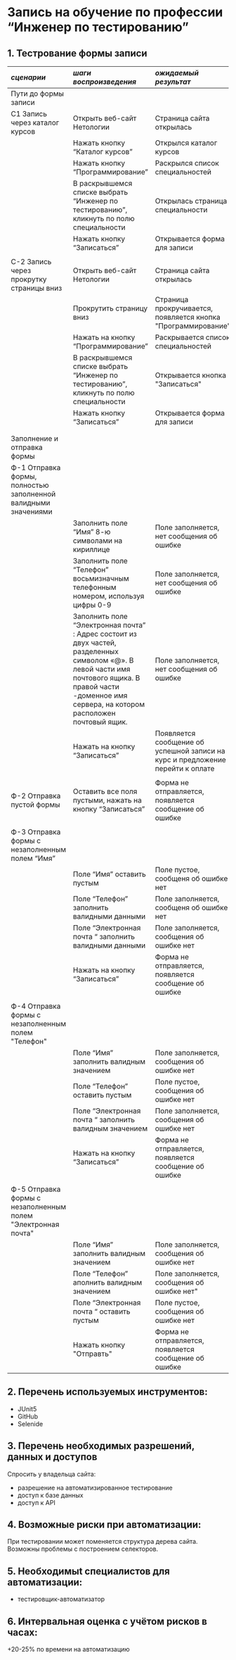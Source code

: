 # Запись на обучение  по профессии “Инженер по тестированию”


## 1. Тестрование формы записи


|_сценарии_|_шаги воспроизведения_|_ожидаемый результат_|
| :---| :--- | :------------- |
|Пути до формы записи|
| C1 Запись через каталог курсов| Открыть веб-сайт Нетологии | Cтраница сайта открылась |
|    | Нажать кнопку “Каталог курсов”| Открылся каталог курсов|
|    | Нажать кнопку “Программирование”| Раскрылся список специальностей|
|    | В раскрывшемся списке выбрать “Инженер по тестированию”, кликнуть по полю специальности| Открылась страница специальности|
|    | Нажать кнопку “Записаться”| Открывается форма для записи|
|     |
| С-2 Запись через прокрутку страницы вниз| Открыть веб-сайт Нетологии| Страница сайта открылась |
|   | Прокрутить страницу вниз | Страница прокручивается, появляется кнопка "Программирование" |
|   | Нажать на кнопку “Программирование”| Раскрывается список специальностей |
|    | В раскрывшемся списке выбрать “Инженер по тестированию”, кликнуть по полю специальности| Открывается кнопка "Записаться" |
|    | Нажать кнопку “Записаться” | Открывается форма для записи |
|    |
|     |
| Заполнение и отправка формы |
| Ф-1 Отправка формы, полностью заполненной валидными значениями |
|    | Заполнить поле “Имя” 8-ю символами на кириллице | Поле заполняется, нет сообщения об ошибке |
|    | Заполнить поле  “Телефон”  восьмизначным телефонным номером, используя цифры 0-9 | Поле заполняется, нет сообщения об ошибке |
|   |  Заполнить поле “Электронная почта” : Адрес состоит из двух частей, разделенных символом «@». В левой части имя почтового ящика. В правой части -доменное имя сервера, на котором расположен почтовый ящик. | Поле заполняется, нет сообщения об ошибке |
|    | Нажать на кнопку “Записаться” | Появляется сообщение об успешной записи на курс и предложение перейти к оплате|
|     |
| Ф-2 Отправка пустой формы | Оставить все поля пустыми, нажать на кнопку “Записаться” | Форма не отправляется, появляется сообщение об ошибке|
|   |
| Ф-3 Отправка формы с незаполненным полем “Имя” |
|    | Поле “Имя” оставить пустым | Поле пустое, сообщеня об ошибке нет |
|   | Поле “Телефон” заполнить валидными данными | Поле заполняется, сообщеня об ошибке нет |
|    | Поле “Электронная почта “ заполнить валидными данными | Поле заполняется, сообщения об ошибке нет |
|    | Нажать на кнопку “Записаться” | Форма не отправляется, появляется сообщение об ошибке |
|     |
| Ф-4 Отправка формы с незаполненным полем "Телефон" | 
|   | Поле “Имя” заполнить валидным значением | Поле заполняется, сообщения об ошибке нет |
|    | Поле “Телефон” оставить пустым | Поле пустое, сообщения об ошибке нет |
|    | Поле “Электронная почта “ заполнить валидным значением | Поле заполняется, сообщения об ошибке нет |
|     | Нажать на кнопку “Записаться” | Форма не отправляется, появляется сообщение об ошибке |
|     |
| Ф-5 Отправка формы с незаполненным полем "Электронная почта" |
|     | Поле “Имя” заполнить валидным значением | Поле заполняется, сообщения об ошибке нет |
|      | Поле “Телефон” аполнить валидным значением | Поле заполняется, сообщения об ошибке нет" |
|      | Поле “Электронная почта “  оставить пустым | Поле пустое, сообщения об ошибке нет |
|     | Нажать кнопку "Отправть" | Форма не отправляется, появляется сообщение об ошибке |




## 2. Перечень используемых инструментов:
- JUnit5
- GitHub
- Selenide

## 3. Перечень необходимых разрешений, данных и доступов

Спросить у владельца сайта:
- разрешение на автоматизированное тестирование
- доступ к базе данных
- доступ к API


## 4. Возможные  риски при автоматизации:

При тестировании может  поменяется структура дерева сайта.
Возможны проблемы  с построением селекторов.


## 5. Необходимыt специалистов для автоматизации:
- тестировщик-автоматизатор


## 6. Интервальная оценка с учётом рисков в часах:
+20-25% по времени на автоматизацию







